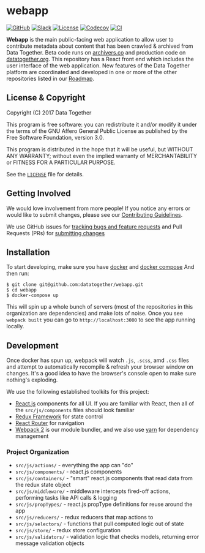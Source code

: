 # webapp
<!-- Repo Badges for: Github Project, Slack, License-->

[![GitHub](https://img.shields.io/badge/project-Data_Together-487b57.svg?style=flat-square)](http://github.com/datatogether)
[![Slack](https://img.shields.io/badge/slack-Archivers-b44e88.svg?style=flat-square)](https://archivers-slack.herokuapp.com/)
[![License](https://img.shields.io/github/license/datatogether/webapp.svg?style=flat-square)](./LICENSE)
[![Codecov](https://img.shields.io/codecov/c/github/datatogether/webapp.svg?style=flat-square)](https://codecov.io/gh/datatogether/webapp)
[![CI](https://img.shields.io/circleci/project/github/datatogether/webapp.svg?style=flat-square)](https://circleci.com/gh/datatogether/webapp)

**Webapp** is the main public-facing web application to allow user to contribute metadata about content that has been crawled & archived from Data Together. Beta code runs on [archivers.co](https://archivers.co) and production code on [datatogether.org](https://datatogether.org). This repository has a React front end which includes the user interface of the web application. New features of the Data Together platform are coordinated and developed in one or more of the other repositories listed in our [Roadmap](https://github.com/datatogether/roadmap). 

## License & Copyright

Copyright (C) 2017 Data Together

This program is free software: you can redistribute it and/or modify it under
the terms of the GNU Affero General Public License as published by the Free Software
Foundation, version 3.0.

This program is distributed in the hope that it will be useful, but WITHOUT ANY
WARRANTY; without even the implied warranty of MERCHANTABILITY or FITNESS FOR A
PARTICULAR PURPOSE.

See the [`LICENSE`](./LICENSE) file for details.

## Getting Involved

We would love involvement from more people! If you notice any errors or would like to submit changes, please see our [Contributing Guidelines](./.github/CONTRIBUTING.md).

We use GitHub issues for [tracking bugs and feature requests](https://github.com/datatogether/webapp/issues) and Pull Requests (PRs) for [submitting changes](https://github.com/datatogether/webapp/pulls)

## Installation

To start developing, make sure you have [docker](https://store.docker.com/search?type=edition&offering=community) and [docker compose](https://docs.docker.com/compose/install/) And then run:

```shell
$ git clone git@github.com:datatogether/webapp.git
$ cd webapp
$ docker-compose up
```

This will spin up a whole bunch of servers (most of the repositories in this organization are dependencies) and make lots of noise. Once you see `webpack built` you can go to `http://localhost:3000` to see the app running locally.

## Development

Once docker has spun up, webpack will watch `.js`, `.scss`, amd `.css` files and attempt to automatically recompile & refresh your browser window on changes. It's a good idea to have the browser's console open to make sure nothing's exploding. 

We use the following established toolkits for this project:

* [React.js](https://facebook.github.io/react/) components for all UI. If you are familiar with React, then all of the `src/js/components` files should look familiar
* [Redux Framework](https://redux.js.org/) for state control
* [React Router](https://reacttraining.com/react-router/) for navigation
* [Webpack 2](https://webpack.js.org) is our module bundler, and we also use [yarn](http://yarnpkg.com) for dependency management

### Project Organization

* `src/js/actions/` - everything the app can "do"
* `src/js/components/` - react.js components
* `src/js/containers/` - "smart" react.js components that read data from the redux state object
* `src/js/middleware/` - middleware intercepts fired-off actions, performing tasks like API calls & logging
* `src/js/propTypes/` - react.js propType definitions for reuse around the app
* `src/js/reducers/` - redux reducers that map actions to
* `src/js/selectors/` - functions that pull computed logic out of state
* `src/js/store/` - redux store configuration
* `src/js/validators/` - validation logic that checks models, returning error message validation objects
